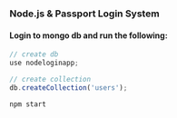 ### Node.js & Passport Login System

#### Login to mongo db and run the following:

```javascript
// create db
use nodeloginapp;

// create collection
db.createCollection('users');
```

`npm start`
